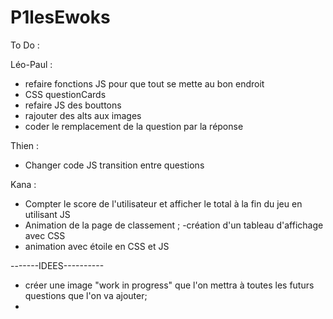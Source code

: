 # P1lesEwoks

To Do :

Léo-Paul :

- refaire fonctions JS pour que tout se mette au bon endroit
- CSS questionCards
- refaire JS des bouttons
- rajouter des alts aux images
- coder le remplacement de la question par la réponse

Thien :

- Changer code JS transition entre questions

Kana :

- Compter le score de l'utilisateur et afficher le total à la fin du jeu en utilisant JS 
- Animation de la page de classement ; 
    -création d'un tableau d'affichage avec CSS 
-   animation avec étoile en CSS et JS 


-------IDEES----------

- créer une image "work in progress" que l'on mettra à toutes les futurs questions que l'on va ajouter;
-

